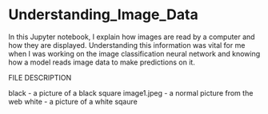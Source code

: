 # Understanding_Image_Data

In this Jupyter notebook, I explain how images are read by a computer and how they are displayed. Understanding this information was vital for me when I was working on the image classification neural network and knowing how a model reads image data to make predictions on it. 

FILE DESCRIPTION 

black - a picture of a black square 
image1.jpeg - a normal picture from the web 
white - a picture of a white sqaure 

